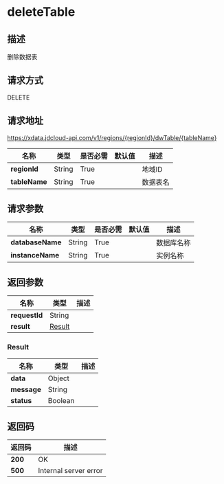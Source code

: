 # deleteTable


## 描述
删除数据表

## 请求方式
DELETE

## 请求地址
https://xdata.jdcloud-api.com/v1/regions/{regionId}/dwTable/{tableName}

|名称|类型|是否必需|默认值|描述|
|---|---|---|---|---|
|**regionId**|String|True||地域ID|
|**tableName**|String|True||数据表名|

## 请求参数
|名称|类型|是否必需|默认值|描述|
|---|---|---|---|---|
|**databaseName**|String|True||数据库名称|
|**instanceName**|String|True||实例名称|


## 返回参数
|名称|类型|描述|
|---|---|---|
|**requestId**|String||
|**result**|[Result](##Result)||


### <a name="Result">Result</a>
|名称|类型|描述|
|---|---|---|
|**data**|Object||
|**message**|String||
|**status**|Boolean||

## 返回码
|返回码|描述|
|---|---|
|**200**|OK|
|**500**|Internal server error|
